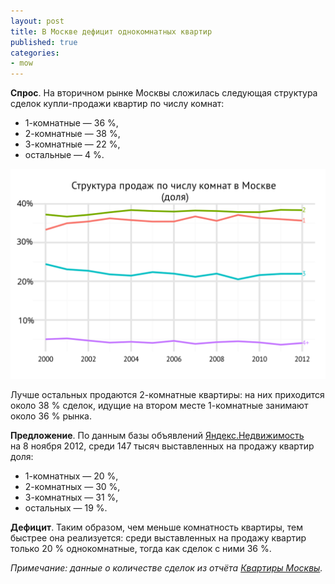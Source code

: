 ```yaml
---
layout: post
title: В Москве дефицит однокомнатных квартир
published: true
categories:
- mow
---
```


**Спрос**. На вторичном рынке Москвы сложилась следующая структура сделок купли-продажи квартир по числу комнат:

- 1-комнатные — 36 %,
- 2-комнатные — 38 %,
- 3-комнатные — 22 %,
- остальные — 4 %.

![Структура продаж квартир в Москве по числу комнат](/images/mow_rooms_group_share_dyn.svg "Структура продаж квартир в Москве по числу комнат")

Лучше остальных продаются 2-комнатные квартиры: на них приходится около 38 % сделок, идущие на втором месте 1-комнатные занимают около 36 % рынка.

**Предложение**. По данным базы объявлений [Яндекс.Недвижимость](http://realty.yandex.ru/) на 8 ноября 2012, среди 147 тысяч выставленных на продажу квартир доля:

- 1-комнатных — 20 %,
- 2-комнатных — 30 %,
- 3-комнатных — 31 %,
- остальных — 19 %.

**Дефицит**. Таким образом, чем меньше комнатность квартиры, тем быстрее она реализуется: среди выставленных на продажу квартир только 20 % однокомнатные, тогда как сделок с ними 36 %.

*Примечание: данные о количестве сделок из отчёта [Квартиры Москвы](http://tradebalance.ru/shop.html#!/~/product/id=16355792).*